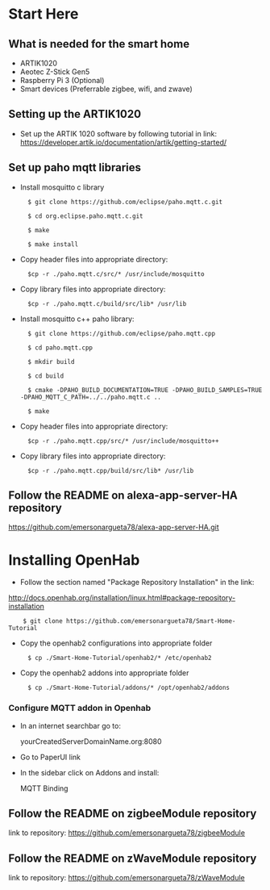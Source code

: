 # Start Here

## What is needed for the smart home

- ARTIK1020
- Aeotec Z-Stick Gen5
- Raspberry Pi 3 (Optional)
- Smart devices (Preferrable zigbee, wifi, and zwave)

## Setting up the ARTIK1020
- Set up the ARTIK 1020 software by following tutorial in link:
  https://developer.artik.io/documentation/artik/getting-started/
## Set up paho mqtt libraries

- Install mosquitto c library
    
	    $ git clone https://github.com/eclipse/paho.mqtt.c.git

	    $ cd org.eclipse.paho.mqtt.c.git

	    $ make

	    $ make install
    
- Copy header files into appropriate directory:
    
	    $cp -r ./paho.mqtt.c/src/* /usr/include/mosquitto 
    
- Copy library files into appropriate directory:
    
	    $cp -r ./paho.mqtt.c/build/src/lib* /usr/lib 

- Install mosquitto c++ paho library:
    
	    $ git clone https://github.com/eclipse/paho.mqtt.cpp

	    $ cd paho.mqtt.cpp

	    $ mkdir build

	    $ cd build

	    $ cmake -DPAHO_BUILD_DOCUMENTATION=TRUE -DPAHO_BUILD_SAMPLES=TRUE -DPAHO_MQTT_C_PATH=../../paho.mqtt.c ..

	    $ make
    
- Copy header files into appropriate directory:
    
	    $cp -r ./paho.mqtt.cpp/src/* /usr/include/mosquitto++ 
    
- Copy library files into appropriate directory:

	    $cp -r ./paho.mqtt.cpp/build/src/lib* /usr/lib 
    
## Follow the README on alexa-app-server-HA repository
https://github.com/emersonargueta78/alexa-app-server-HA.git
    
# Installing OpenHab
- Follow the section named "Package Repository Installation" in the link:

http://docs.openhab.org/installation/linux.html#package-repository-installation

		$ git clone https://github.com/emersonargueta78/Smart-Home-Tutorial
		
- Copy the openhab2 configurations into appropriate folder

		$ cp ./Smart-Home-Tutorial/openhab2/* /etc/openhab2

- Copy the openhab2 addons into appropriate folder

		$ cp ./Smart-Home-Tutorial/addons/* /opt/openhab2/addons

### Configure MQTT addon in Openhab
- In an internet searchbar go to:
	
	yourCreatedServerDomainName.org:8080
	
- Go to PaperUI link

- In the sidebar click on Addons and install:
	
	MQTT Binding


## Follow the README on zigbeeModule repository
   link to repository: https://github.com/emersonargueta78/zigbeeModule
## Follow the README on zWaveModule repository
   link to repository: https://github.com/emersonargueta78/zWaveModule
